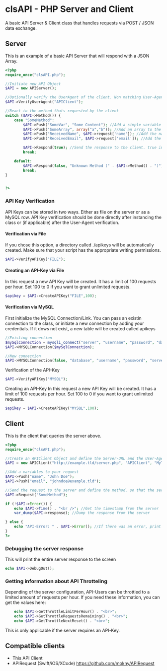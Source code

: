 # clsAPI - PHP Server and Client
A basic API Server & Client class that handles requests via POST / JSON data exchange.

## Server
This is an example of a basic API Server that will respond with a JSON Array.
```php
<?php
require_once("clsAPI.php");

//Initiate new API Object
$API = new APIServer();

//Optionally verify the UserAgent of the client. Non matching User-Agent will get 403 Forbidden
$API->VerifyUserAgent("APIClient");

//React to the method thats requested by the client
switch ($API->Method()) {
	case "SomeMethod":
		$API->Push("SomeVar", "Some Content"); //Add a simple variable to the response
		$API->Push("SomeArray", array("a","b")); //Add an array to the response
		$API->Push("ReceivedName", $API->request['name']); //Add the name from the request to the response (see client example)
		$API->Push("ReceivedEmail", $API->request['email']); //Add the email from the request to the response (see client example)

		$API->Respond(true); //Send the response to the client. true indicates that the request was successful.
		break;

	default:
		$API->Respond(false, "Unknown Method (" . $API->Method() . ")"); //If no method matches, add false and define an error message.
		break;
}


?>
```
### API Key Verification
API Keys can be stored in two ways. Either as file on the server or as a MySQL row. API Key verification should be done directly after instancing the class or (if applicable) after the User-Agent verification.

#### Verification via File
If you chose this option, a directory called ./apikeys will be automatically created. Make sure that your script has the appropriate writing permissions.
```php
$API->VerifyAPIKey("FILE");
```
#### Creating an API-Key via File
In this request a new API Key will be created. It has a limit of 100 requests per hour. Set 100 to 0 if you want to grant unlimited requests.
```php
$apikey = $API->CreateAPIKey("FILE",100);
```
#### Verification via MySQL
First initialize the MySQL Connection/Link. You can pass an existin connection to the class, or initiate a new connection by adding your credentials. If it dows not exist, a new table will be created called apikeys
```php
//Existing connection
$mySqlConnection = mysqli_connect("server", "username", "password", "database");
$API->MYSQLConnection($mySqlConnection);

//New connection
$API->MYSQLConnection(false, "database", "username", "password", "server");
```
Verification of the API-Key
```php
$API->VerifyAPIKey("MYSQL");
```
Creating an API-Key
In this request a new API Key will be created. It has a limit of 100 requests per hour. Set 100 to 0 if you want to grant unlimited requests.
```php
$apikey = $API->CreateAPIKey("MYSQL",100);
```


## Client
This is the client that queries the server above. 
```php
<?php
require_once("clsAPI.php");

//Create an APIClient Object and define the Server-URL and the User-Agent. The API Key is optional and must only be used if the server requires that authentication
$API = new APIClient("http://example.tld/server.php", "APIClient", "MyTopSecretAPIKey");

//Add a variables to your request
$API->Push("name", "John Doe");
$API->Push("email", "johndoe@example.tld");

//Send the request to the server and define the method, so that the server knows what to do with your data
$API->Request("SomeMethod");

if (!$API->Error()) {
    echo $API->Time() . "<br />"; //Get the timestamp from the server
    var_dump($API->response); //Dump the response from the server

} else {
    echo "API-Error: " . $API->Error(); //If there was an error, print the error message
}
?>
```
### Debugging the server response
This will print the entire server response to the screen
```php
echo $API->DebugOut();
```

### Getting information about API Throtteling
Depending of the server configuration, API-Users can be throttled to a limited amount of requests per hour. If you need these information, you can get the values here:
```php
    echo $API->GetThrottleLimitPerHour() . "<br>";
    echo $API->GetThrottleRequestsRemaining() . "<br>";
    echo $API->GetThrottleNextReset() . "<br>";
```
This is only applicable if the server requires an API-Key.

## Compatible clients
* This API Client
* APIRequest (Swift/iOS/XCode) https://github.com/mokny/APIRequest
